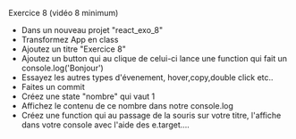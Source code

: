 Exercice 8 (vidéo 8 minimum)
- Dans un nouveau projet "react_exo_8"
- Transformez App en class
- Ajoutez un titre "Exercice 8"
- Ajoutez un button qui au clique de celui-ci lance une function qui fait un console.log('Bonjour')
- Essayez les autres types d'évenement, hover,copy,double click etc..
- Faites un commit
- Créez une state "nombre" qui vaut 1
- Affichez le contenu de ce nombre dans notre console.log
- Créez une function qui au passage de la souris sur votre titre, l'affiche dans votre console avec l'aide des e.target....
